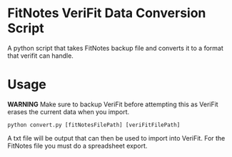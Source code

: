 # FitNotes VeriFit Data Conversion Script

A python script that takes FitNotes backup file and converts it to a format that verifit can handle.

# Usage 

**WARNING** Make sure to backup VeriFit before attempting this as VeriFit erases the current data when you import.

```
python convert.py [fitNotesFilePath] [veriFitFilePath]
```

A txt file will be output that can then be used to import into VeriFit. For the FitNotes file you must do a spreadsheet export.
